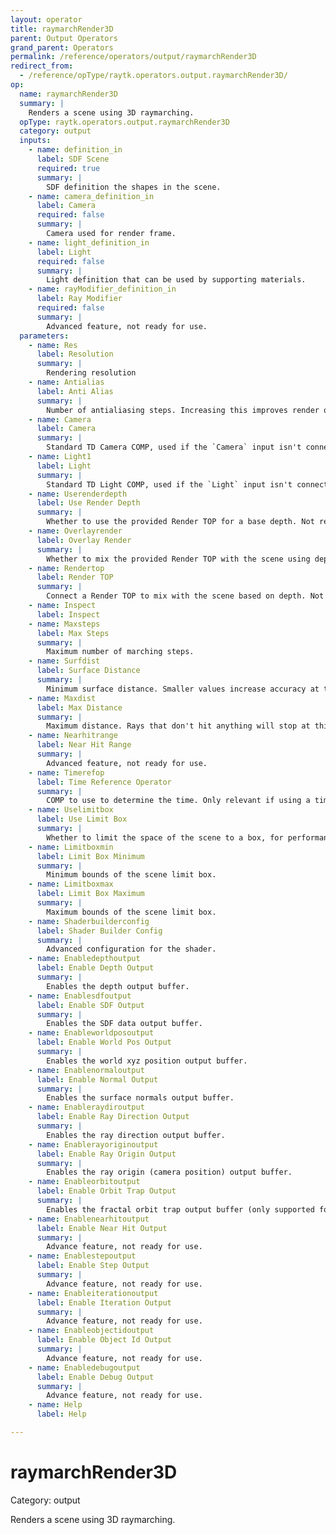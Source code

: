 ```yaml
---
layout: operator
title: raymarchRender3D
parent: Output Operators
grand_parent: Operators
permalink: /reference/operators/output/raymarchRender3D
redirect_from:
  - /reference/opType/raytk.operators.output.raymarchRender3D/
op:
  name: raymarchRender3D
  summary: |
    Renders a scene using 3D raymarching.
  opType: raytk.operators.output.raymarchRender3D
  category: output
  inputs:
    - name: definition_in
      label: SDF Scene
      required: true
      summary: |
        SDF definition the shapes in the scene.
    - name: camera_definition_in
      label: Camera
      required: false
      summary: |
        Camera used for render frame.
    - name: light_definition_in
      label: Light
      required: false
      summary: |
        Light definition that can be used by supporting materials.
    - name: rayModifier_definition_in
      label: Ray Modifier
      required: false
      summary: |
        Advanced feature, not ready for use.
  parameters:
    - name: Res
      label: Resolution
      summary: |
        Rendering resolution
    - name: Antialias
      label: Anti Alias
      summary: |
        Number of antialiasing steps. Increasing this improves render quality but can be costly.
    - name: Camera
      label: Camera
      summary: |
        Standard TD Camera COMP, used if the `Camera` input isn't connected. This camera is not yet fully functional.
    - name: Light1
      label: Light
      summary: |
        Standard TD Light COMP, used if the `Light` input isn't connected. Only point lights work, and they don't yet support distance attenuation (though the `pointLight` ROP does).
    - name: Userenderdepth
      label: Use Render Depth
      summary: |
        Whether to use the provided Render TOP for a base depth. Not ready for use.
    - name: Overlayrender
      label: Overlay Render
      summary: |
        Whether to mix the provided Render TOP with the scene using depth. Not ready for use.
    - name: Rendertop
      label: Render TOP
      summary: |
        Connect a Render TOP to mix with the scene based on depth. Not ready for use.
    - name: Inspect
      label: Inspect
    - name: Maxsteps
      label: Max Steps
      summary: |
        Maximum number of marching steps.
    - name: Surfdist
      label: Surface Distance
      summary: |
        Minimum surface distance. Smaller values increase accuracy at the cost of performance.
    - name: Maxdist
      label: Max Distance
      summary: |
        Maximum distance. Rays that don't hit anything will stop at this distance. If this is too high, rays that don't hit anything will continue for a long time, causing a performance drain.
    - name: Nearhitrange
      label: Near Hit Range
      summary: |
        Advanced feature, not ready for use.
    - name: Timerefop
      label: Time Reference Operator
      summary: |
        COMP to use to determine the time. Only relevant if using a time field.
    - name: Uselimitbox
      label: Use Limit Box
      summary: |
        Whether to limit the space of the scene to a box, for performance improvements.
    - name: Limitboxmin
      label: Limit Box Minimum
      summary: |
        Minimum bounds of the scene limit box.
    - name: Limitboxmax
      label: Limit Box Maximum
      summary: |
        Maximum bounds of the scene limit box.
    - name: Shaderbuilderconfig
      label: Shader Builder Config
      summary: |
        Advanced configuration for the shader.
    - name: Enabledepthoutput
      label: Enable Depth Output
      summary: |
        Enables the depth output buffer.
    - name: Enablesdfoutput
      label: Enable SDF Output
      summary: |
        Enables the SDF data output buffer.
    - name: Enableworldposoutput
      label: Enable World Pos Output
      summary: |
        Enables the world xyz position output buffer.
    - name: Enablenormaloutput
      label: Enable Normal Output
      summary: |
        Enables the surface normals output buffer.
    - name: Enableraydiroutput
      label: Enable Ray Direction Output
      summary: |
        Enables the ray direction output buffer.
    - name: Enablerayoriginoutput
      label: Enable Ray Origin Output
      summary: |
        Enables the ray origin (camera position) output buffer.
    - name: Enableorbitoutput
      label: Enable Orbit Trap Output
      summary: |
        Enables the fractal orbit trap output buffer (only supported for certain SDFs).
    - name: Enablenearhitoutput
      label: Enable Near Hit Output
      summary: |
        Advance feature, not ready for use.
    - name: Enablestepoutput
      label: Enable Step Output
      summary: |
        Advance feature, not ready for use.
    - name: Enableiterationoutput
      label: Enable Iteration Output
      summary: |
        Advance feature, not ready for use.
    - name: Enableobjectidoutput
      label: Enable Object Id Output
      summary: |
        Advance feature, not ready for use.
    - name: Enabledebugoutput
      label: Enable Debug Output
      summary: |
        Advance feature, not ready for use.
    - name: Help
      label: Help

---
```


# raymarchRender3D

Category: output



Renders a scene using 3D raymarching.